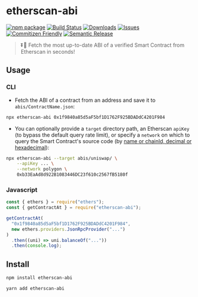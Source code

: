 # etherscan-abi

[![npm package][npm-img]][npm-url]
[![Build Status][build-img]][build-url]
[![Downloads][downloads-img]][downloads-url]
[![Issues][issues-img]][issues-url]
[![Commitizen Friendly][commitizen-img]][commitizen-url]
[![Semantic Release][semantic-release-img]][semantic-release-url]

> ⏬🚀 Fetch the most up-to-date ABI of a verified Smart Contract from Etherscan in seconds!

## Usage

### CLI

- Fetch the ABI of a contract from an address and save it to `abis/ContractName.json`:

```bash
npx etherscan-abi 0x1f9840a85d5aF5bf1D1762F925BDADdC4201F984
```

- You can optionally provide a `target` directory path, an Etherscan `apiKey` (to bypass the default query rate limit), or specify a `network` on which to query the Smart Contract's source code (by [name or chainId, decimal or hexadecimal](./src/constants/chainIds.ts)):

```bash
npx etherscan-abi --target abis/uniswap/ \
    --apiKey ... \
    --network polygon \
    0xb33EaAd8d922B1083446DC23f610c2567fB5180f
```

### Javascript

```javascript
const { ethers } = require("ethers");
const { getContractAt } = require("etherscan-abi");

getContractAt(
  "0x1f9840a85d5aF5bf1D1762F925BDADdC4201F984",
  new ethers.providers.JsonRpcProvider("...")
)
  .then((uni) => uni.balanceOf("..."))
  .then(console.log);
```

## Install

```bash
npm install etherscan-abi
```

```bash
yarn add etherscan-abi
```

[build-img]: https://github.com/rubilmax/etherscan-abi/actions/workflows/release.yml/badge.svg
[build-url]: https://github.com/rubilmax/etherscan-abi/actions/workflows/release.yml
[downloads-img]: https://img.shields.io/npm/dt/etherscan-abi
[downloads-url]: https://www.npmtrends.com/etherscan-abi
[npm-img]: https://img.shields.io/npm/v/etherscan-abi
[npm-url]: https://www.npmjs.com/package/etherscan-abi
[issues-img]: https://img.shields.io/github/issues/rubilmax/etherscan-abi
[issues-url]: https://github.com/rubilmax/etherscan-abi/issues
[codecov-img]: https://codecov.io/gh/rubilmax/etherscan-abi/branch/main/graph/badge.svg
[codecov-url]: https://codecov.io/gh/rubilmax/etherscan-abi
[semantic-release-img]: https://img.shields.io/badge/%20%20%F0%9F%93%A6%F0%9F%9A%80-semantic--release-e10079.svg
[semantic-release-url]: https://github.com/semantic-release/semantic-release
[commitizen-img]: https://img.shields.io/badge/commitizen-friendly-brightgreen.svg
[commitizen-url]: http://commitizen.github.io/cz-cli/
